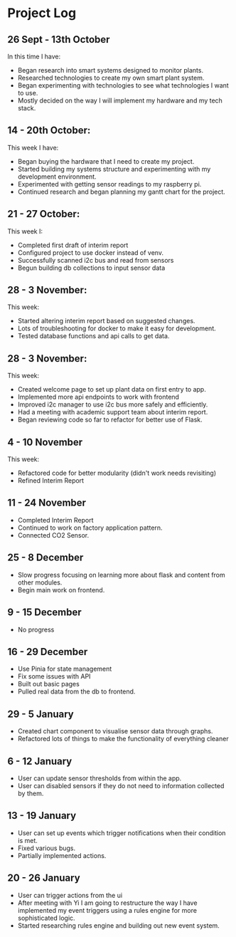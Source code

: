 # Project Log

## 26 Sept - 13th October

In this time I have:
- Began research into smart systems designed to monitor plants.
- Researched technologies to create my own smart plant system.
- Began experimenting with technologies to see what technologies I want to use.
- Mostly decided on the way I will implement my hardware and my tech stack.

## 14 - 20th October:
This week I have:
- Began buying the hardware that I need to create my project.
- Started building my systems structure and experimenting with my development environment.
- Experimented with getting sensor readings to my raspberry pi.
- Continued research and began planning my gantt chart for the project.

## 21 - 27 October:
This week I:
- Completed first draft of interim report
- Configured project to use docker instead of venv.
- Successfully scanned i2c bus and read from sensors
- Begun building db collections to input sensor data

## 28 - 3 November:
This week:
- Started altering interim report based on suggested changes.
- Lots of troubleshooting for docker to make it easy for development.
- Tested database functions and api calls to get data.


## 28 - 3 November:
This week:
- Created welcome page to set up plant data on first entry to app.
- Implemented more api endpoints to work with frontend
- Improved i2c manager to use i2c bus more safely and efficiently.
- Had a meeting with academic support team about interim report.
- Began reviewing code so far to refactor for better use of Flask.

## 4 - 10 November
This week:
- Refactored code for better modularity (didn't work needs revisiting)
- Refined Interim Report

## 11 - 24 November
- Completed Interim Report
- Continued to work on factory application pattern.
- Connected CO2 Sensor.

## 25 - 8 December
- Slow progress focusing on learning more about flask and content from other modules.
- Begin main work on frontend.

## 9 - 15 December
- No progress

## 16 - 29 December
- Use Pinia for state management
- Fix some issues with API
- Built out basic pages
- Pulled real data from the db to frontend.

## 29 - 5 January
- Created chart component to visualise sensor data through graphs.
- Refactored lots of things to make the functionality of everything cleaner

## 6 - 12 January
- User can update sensor thresholds from within the app.
- User can disabled sensors if they do not need to information collected by them.

## 13 - 19 January
- User can set up events which trigger notifications when their condition is met.
- Fixed various bugs.
- Partially implemented actions.

## 20 - 26 January
- User can trigger actions from the ui
- After meeting with Yi I am going to restructure the way I have implemented my event triggers using a rules engine for more sophisticated logic.
- Started researching rules engine and building out new event system.